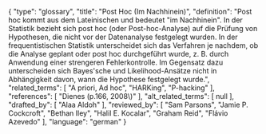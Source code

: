 {
    "type": "glossary",
    "title": "Post Hoc (Im Nachhinein)",
    "definition": "Post hoc kommt aus dem Lateinischen und bedeutet \"im Nachhinein\". In der Statistik bezieht sich post hoc (oder Post-hoc-Analyse) auf die Prüfung von Hypothesen, die nicht vor der Datenanalyse festgelegt wurden. In der frequentistischen Statistik unterscheidet sich das Verfahren je nachdem, ob die Analyse geplant oder post hoc durchgeführt wurde, z. B. durch Anwendung einer strengeren Fehlerkontrolle. Im Gegensatz dazu unterscheiden sich Bayes'sche und Likelihood-Ansätze nicht in Abhängigkeit davon, wann die Hypothese festgelegt wurde.",
    "related_terms": [
        "A priori, Ad hoc",
        "HARKing",
        "P-hacking"
    ],
    "references": [
        "Dienes (p.166, 2008\\)"
    ],
    "alt_related_terms": [
        null
    ],
    "drafted_by": [
        "Alaa Aldoh"
    ],
    "reviewed_by": [
        "Sam Parsons",
        "Jamie P. Cockcroft",
        "Bethan Iley",
        "Halil E. Kocalar",
        "Graham Reid",
        "Flávio Azevedo"
    ],
    "language": "german"
}